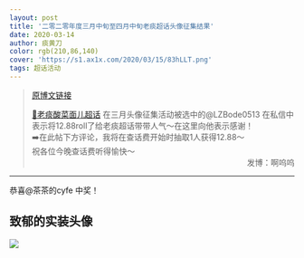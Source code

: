 ```yaml
---
layout: post
title: '二零二零年度三月中旬至四月中旬老痰超话头像征集结果'
date: 2020-03-14
author: 痰黄刀
color: rgb(210,86,140)
cover: 'https://s1.ax1x.com/2020/03/15/83hLLT.png'
tags: 超话活动
---
```


> [原博文链接](https://weibo.com/2886348734/IytGVbVwP)
> 
> [💎老痰酸菜面儿超话](https://weibo.com/p/100808c9bf185bddd18c52092ca1528b4d683a) 在三月头像征集活动被选中的@LZBode0513 在私信中表示将12.88roll了给老痰超话带带人气～在这里向他表示感谢！<br/>➡️在此帖下方评论，我将在查话费开始时抽取1人获得12.88～<br/>祝各位今晚查话费听得愉快～ <span style="text-align:right; display:block">发博：啊呜呜</span>

---

恭喜@茶茶的cyfe 中奖！

## 致郁的实装头像

![](https://s1.ax1x.com/2020/03/15/834apn.jpg)